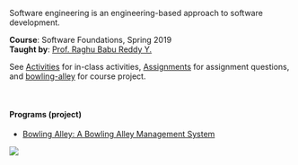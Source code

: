 Software engineering is an engineering-based approach to software development.

**Course**: Software Foundations, Spring 2019<br>
**Taught by**: [Prof. Raghu Babu Reddy Y.]

See [Activities] for in-class activities,
[Assignments] for assignment questions,
and [bowling-alley] for course project.

<br>


#### Programs (project)

- [Bowling Alley: A Bowling Alley Management System][bowling-alley]

![](https://ga-beacon.deno.dev/G-4FTHWYCNMC:Ze0vK3cdTmSz-bzSssU1-Q/github.com/iiithf/software-engineering)

[Activities]: Activities
[Assignments]: Assignments
[bowling-alley]: https://github.com/javaf/bowling-alley
[Prof. Raghu Babu Reddy Y.]: https://www.iiit.ac.in/people/faculty/raghureddy/
